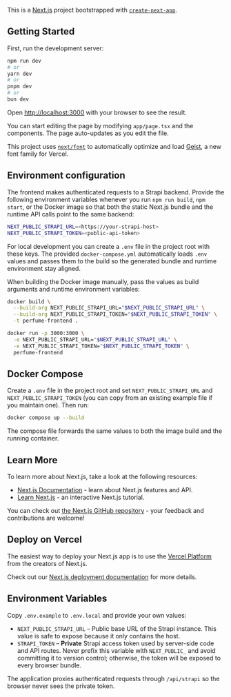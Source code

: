 This is a [Next.js](https://nextjs.org) project bootstrapped with [`create-next-app`](https://nextjs.org/docs/app/api-reference/cli/create-next-app).

## Getting Started

First, run the development server:

```bash
npm run dev
# or
yarn dev
# or
pnpm dev
# or
bun dev
```

Open [http://localhost:3000](http://localhost:3000) with your browser to see the result.

You can start editing the page by modifying `app/page.tsx` and the components. The page auto-updates as you edit the file.

This project uses [`next/font`](https://nextjs.org/docs/app/building-your-application/optimizing/fonts) to automatically optimize and load [Geist](https://vercel.com/font), a new font family for Vercel.

## Environment configuration

The frontend makes authenticated requests to a Strapi backend. Provide the following environment variables whenever you run `npm run build`, `npm start`, or the Docker image so that both the static Next.js bundle and the runtime API calls point to the same backend:

```bash
NEXT_PUBLIC_STRAPI_URL=<https://your-strapi-host>
NEXT_PUBLIC_STRAPI_TOKEN=<public-api-token>
```

For local development you can create a `.env` file in the project root with these keys. The provided `docker-compose.yml` automatically loads `.env` values and passes them to the build so the generated bundle and runtime environment stay aligned.

When building the Docker image manually, pass the values as build arguments and runtime environment variables:

```bash
docker build \
  --build-arg NEXT_PUBLIC_STRAPI_URL="$NEXT_PUBLIC_STRAPI_URL" \
  --build-arg NEXT_PUBLIC_STRAPI_TOKEN="$NEXT_PUBLIC_STRAPI_TOKEN" \
  -t perfume-frontend .

docker run -p 3000:3000 \
  -e NEXT_PUBLIC_STRAPI_URL="$NEXT_PUBLIC_STRAPI_URL" \
  -e NEXT_PUBLIC_STRAPI_TOKEN="$NEXT_PUBLIC_STRAPI_TOKEN" \
  perfume-frontend
```

## Docker Compose

Create a `.env` file in the project root and set `NEXT_PUBLIC_STRAPI_URL` and `NEXT_PUBLIC_STRAPI_TOKEN` (you can copy from an existing example file if you maintain one). Then run:

```bash
docker compose up --build
```

The compose file forwards the same values to both the image build and the running container.

## Learn More

To learn more about Next.js, take a look at the following resources:

- [Next.js Documentation](https://nextjs.org/docs) - learn about Next.js features and API.
- [Learn Next.js](https://nextjs.org/learn) - an interactive Next.js tutorial.

You can check out [the Next.js GitHub repository](https://github.com/vercel/next.js) - your feedback and contributions are welcome!

## Deploy on Vercel

The easiest way to deploy your Next.js app is to use the [Vercel Platform](https://vercel.com/new?utm_medium=default-template&filter=next.js&utm_source=create-next-app&utm_campaign=create-next-app-readme) from the creators of Next.js.

Check out our [Next.js deployment documentation](https://nextjs.org/docs/app/building-your-application/deploying) for more details.

## Environment Variables

Copy `.env.example` to `.env.local` and provide your own values:

- `NEXT_PUBLIC_STRAPI_URL` – Public base URL of the Strapi instance. This value is safe to expose because it only contains the host.
- `STRAPI_TOKEN` – **Private** Strapi access token used by server-side code and API routes. Never prefix this variable with `NEXT_PUBLIC_` and avoid committing it to version control; otherwise, the token will be exposed to every browser bundle.

The application proxies authenticated requests through `/api/strapi` so the browser never sees the private token.
